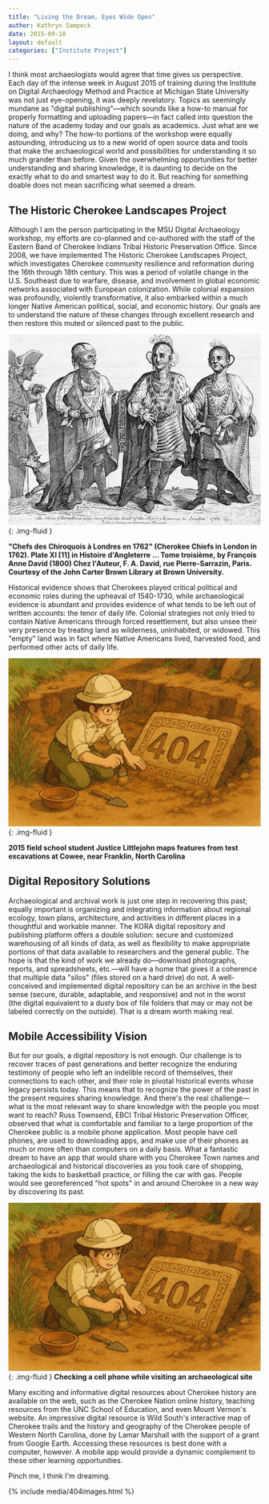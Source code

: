 ```yaml
---
title: "Living the Dream, Eyes Wide Open"
author: Kathryn Sampeck
date: 2015-09-18
layout: default
categories: ["Institute Project"]
---
```


I think most archaeologists would agree that time gives us perspective. Each day of the intense week in August 2015 of training during the Institute on Digital Archaeology Method and Practice at Michigan State University was not just eye-opening, it was deeply revelatory. Topics as seemingly mundane as "digital publishing"—which sounds like a how-to manual for properly formatting and uploading papers—in fact called into question the nature of the academy today and our goals as academics. Just what are we doing, and why? The how-to portions of the workshop were equally astounding, introducing us to a new world of open source data and tools that make the archaeological world and possibilities for understanding it so much grander than before. Given the overwhelming opportunities for better understanding and sharing knowledge, it is daunting to decide on the exactly what to do and smartest way to do it. But reaching for something doable does not mean sacrificing what seemed a dream.

## The Historic Cherokee Landscapes Project

Although I am the person participating in the MSU Digital Archaeology workshop, my efforts are co-planned and co-authored with the staff of the Eastern Band of Cherokee Indians Tribal Historic Preservation Office. Since 2008, we have implemented The Historic Cherokee Landscapes Project, which investigates Cherokee community resilience and reformation during the 16th through 18th century. This was a period of volatile change in the U.S. Southeast due to warfare, disease, and involvement in global economic networks associated with European colonization. While colonial expansion was profoundly, violently transformative, it also embarked within a much longer Native American political, social, and economic history. Our goals are to understand the nature of these changes through excellent research and then restore this muted or silenced past to the public.

![Cherokee Chiefs in London in 1762](/images/posts/Chiefs-in-London.jpg){: .img-fluid }

**"Chefs des Chiroquois à Londres en 1762" (Cherokee Chiefs in London in 1762). Plate XI [11] in Histoire d'Angleterre … Tome troisième, by François Anne David (1800) Chez l'Auteur, F. A. David, rue Pierre-Sarrazin, Paris. Courtesy of the John Carter Brown Library at Brown University.**

Historical evidence shows that Cherokees played critical political and economic roles during the upheaval of 1540-1730, while archaeological evidence is abundant and provides evidence of what tends to be left out of written accounts: the tenor of daily life. Colonial strategies not only tried to contain Native Americans through forced resettlement, but also unsee their very presence by treating land as wilderness, uninhabited, or widowed. This "empty" land was in fact where Native Americans lived, harvested food, and performed other acts of daily life.

![2015 field school student Justice Littlejohn maps features from test excavations at Cowee, near Franklin, North Carolina](/images/posts/404.png){: .img-fluid }

**2015 field school student Justice Littlejohn maps features from test excavations at Cowee, near Franklin, North Carolina**

## Digital Repository Solutions

Archaeological and archival work is just one step in recovering this past; equally important is organizing and integrating information about regional ecology, town plans, architecture, and activities in different places in a thoughtful and workable manner. The KORA digital repository and publishing platform offers a double solution: secure and customized warehousing of all kinds of data, as well as flexibility to make appropriate portions of that data available to researchers and the general public. The hope is that the kind of work we already do—download photographs, reports, and spreadsheets, etc.—will have a home that gives it a coherence that multiple data "silos" (files stored on a hard drive) do not. A well-conceived and implemented digital repository can be an archive in the best sense (secure, durable, adaptable, and responsive) and not in the worst (the digital equivalent to a dusty box of file folders that may or may not be labeled correctly on the outside). That is a dream worth making real.

## Mobile Accessibility Vision

But for our goals, a digital repository is not enough. Our challenge is to recover traces of past generations and better recognize the enduring testimony of people who left an indelible record of themselves, their connections to each other, and their role in pivotal historical events whose legacy persists today. This means that to recognize the power of the past in the present requires sharing knowledge. And there's the real challenge—what is the most relevant way to share knowledge with the people you most want to reach? Russ Townsend, EBCI Tribal Historic Preservation Officer, observed that what is comfortable and familiar to a large proportion of the Cherokee public is a mobile phone application. Most people have cell phones, are used to downloading apps, and make use of their phones as much or more often than computers on a daily basis. What a fantastic dream to have an app that would share with you Cherokee Town names and archaeological and historical discoveries as you took care of shopping, taking the kids to basketball practice, or filling the car with gas. People would see georeferenced "hot spots" in and around Cherokee in a new way by discovering its past.

![Checking a cell phone while visiting an archaeological site](/images/posts/404.png){: .img-fluid }
**Checking a cell phone while visiting an archaeological site**

Many exciting and informative digital resources about Cherokee history are available on the web, such as the Cherokee Nation online history, teaching resources from the UNC School of Education, and even Mount Vernon's website. An impressive digital resource is Wild South's interactive map of Cherokee trails and the history and geography of the Cherokee people of Western North Carolina, done by Lamar Marshall with the support of a grant from Google Earth. Accessing these resources is best done with a computer, however. A mobile app would provide a dynamic complement to these other learning opportunities.

Pinch me, I think I'm dreaming.

{% include media/404images.html %}
